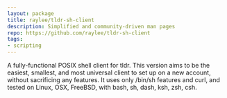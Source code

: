 ```yaml
---
layout: package
title: raylee/tldr-sh-client
description: Simplified and community-driven man pages
repo: https://github.com/raylee/tldr-sh-client
tags:
- scripting
---
```


A fully-functional POSIX shell client for tldr. This version aims to be the easiest, smallest, and most universal client to set up on a new account, without sacrificing any features. It uses only /bin/sh features and curl, and tested on Linux, OSX, FreeBSD, with bash, sh, dash, ksh, zsh, csh.

